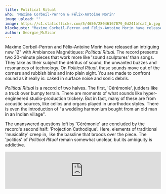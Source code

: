 ```yaml
---
title: Political Ritual
who: 'Maxime Corbeil-Perron & Félix-Antoine Morin'
image_upload: ""
image: https://c1.staticflickr.com/5/4650/28046167079_0d241bfca2_b.jpg
blockquote: "Maxime Corbeil-Perron and Félix-Antoine Morin have released an intriguing new record with Ambiances Magnétiques: 'Political Ritual'. The record presents two 20-minute pieces that work more like 'sound sculptures' than songs. They take as their subject the detritus of sound, the unwanted buzzes and resonances of technology. On _Political Ritual_, these sounds move from the corners and rubbish bins and into plain sight. You are made to confront sound as it really is: caked in surface noise and sonic debris."
author: Georgie_McVicar
---
```

Maxime Corbeil-Perron and Félix-Antoine Morin have released an intriguing new 12" with Ambiances Magnétiques: _Political Ritual_. The record presents two 20-minute pieces that work more like 'sound sculptures' than songs. They take as their subject the detritus of sound, the unwanted buzzes and resonances of technology. On _Political Ritual_, these sounds move out of the corners and rubbish bins and into plain sight. You are made to confront sound as it really is: caked in surface noise and sonic debris. 

_Political Ritual_ is a record of two halves. The first, 'Cérémonie', judders like a truck over bumpy terrain. There are moments of what sounds like hyper-engineered studio-production trickery. But in fact, many of these are from acoustic sources, like cellos and organs played in unorthodox styles. There is even the introduction of "a wedding harmonium bought from an old man in an Indian village". 

The unanswered questions left by 'Cérémonie' are concluded by the record's second half: 'Projection Cathodique'. Here, elements of traditional 'musicality' creep in, like the bassline that broods over the piece. The 'politics' of _Political Ritual_ remain somewhat unclear, but its ambiguity is addictive. 

<iframe style="border: 0; width: 100%; height: 120px;" src="https://bandcamp.com/EmbeddedPlayer/album=2401154825/size=large/bgcol=ffffff/linkcol=333333/tracklist=false/artwork=small/transparent=true/" seamless><a href="http://actuellecd.bandcamp.com/album/political-ritual">Political Ritual by Political Ritual</a></iframe>